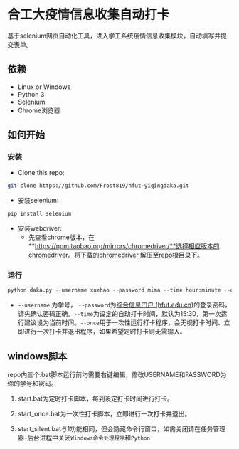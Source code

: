 # 合工大疫情信息收集自动打卡

基于selenium网页自动化工具，进入学工系统疫情信息收集模块，自动填写并提交表单。

## 依赖

- Linux or Windows
- Python 3
- Selenium
- Chrome浏览器

## 如何开始

### 安装

- Clone this repo:

```bash
git clone https://github.com/Frost819/hfut-yiqingdaka.git
```

- 安装selenium:

```python
pip install selenium
```

- 安装webdriver:
  - 先查看chrome版本，在**https://npm.taobao.org/mirrors/chromedriver/**选择相应版本的chromedriver。将下载的chromedriver 解压至repo根目录下。

### 运行

```python
python daka.py --username xuehao --password mima --time hour:minute --once 
```

-  `--username` 为学号， `--password`为[综合信息门户 (hfut.edu.cn)](https://one.hfut.edu.cn/)的登录密码，请先确认密码正确。`--time`为设定的自动打卡时间，默认为15:30，第一次运行建议设为当前时间。`--once`用于一次性运行打卡程序，会无视打卡时间、立即进行一次打卡并退出程序，如果希望定时打卡则无需输入。

## windows脚本

repo内三个.bat脚本运行前均需要右键编辑，修改USERNAME和PASSWORD为你的学号和密码。

1. start.bat为定时打卡脚本，每到设定打卡时间进行打卡。

2. start_once.bat为一次性打卡脚本，立即进行一次打卡并退出。

3. start_silent.bat与1功能相同，但会隐藏命令行窗口，如需关闭请在任务管理器-后台进程中关闭`Windows命令处理程序`和`Python`

